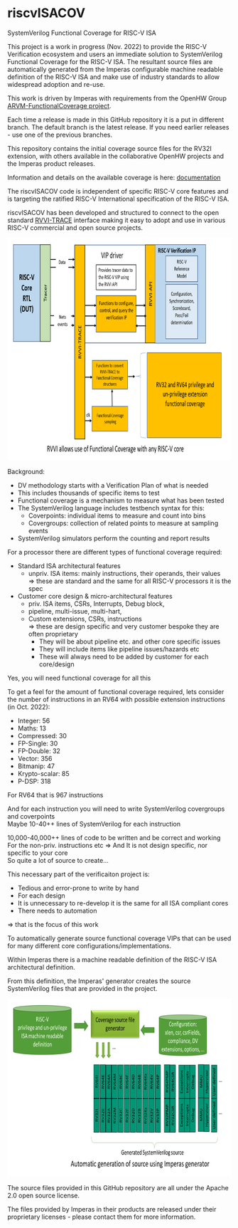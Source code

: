 # riscvISACOV
SystemVerilog Functional Coverage for RISC-V ISA

This project is a work in progress (Nov. 2022) to provide the RISC-V Verification ecosystem and users an immediate solution to SystemVerilog Functional Coverage for the RISC-V ISA. The resultant source files are automatically generated from the Imperas configurable machine readable definition of the RISC-V ISA and make use of industry standards to allow widespread adoption and re-use.

This work is driven by Imperas with requirements from the OpenHW Group [ARVM-FunctionalCoverage project](https://github.com/openhwgroup/programs/blob/master/TGs/verification-task-group/projects/ARVM-FunctionalCoverage/meetings/2022/monthly-report-2022-Oct-17.md).

Each time a release is made in this GitHub repository it is a put in different branch. The default branch is the latest release. If you need earlier releases - use one of the previous branches.

This repository contains the initial coverage source files for the RV32I extension, with others available in the collaborative OpenHW projects and the Imperas product releases.

Information and details on the available coverage is here: [documentation](documentation)

The riscvISACOV code is independent of specific RISC-V core features and is targeting the ratified RISC-V International specification of the RISC-V ISA.

riscvISACOV has been developed and structured to connect to the open standard [RVVI-TRACE](https://github.com/riscv-verification/RVVI) interface making it easy to adopt and use in various RISC-V commercial and open source projects.

<p align="left"><img height="500" src="images/RVVI-functional-coverage.jpg" /></p>

Background:
- DV methodology starts with a Verification Plan of what is needed
- This includes thousands of specific items to test
- Functional coverage is a mechanism to measure what has been tested
- The SystemVerilog language includes testbench syntax for this:
	- Coverpoints: individual items to measure and count into bins
	- Covergroups: collection of related points to measure at sampling events
- SystemVerilog simulators perform the counting and report results

For a processor there are different types of functional coverage required:  
- Standard ISA architectural features
	- unpriv. ISA items: mainly instructions, their operands, their values  
		=> these are standard and the same for all RISC-V processors  it is the spec
- Customer core design & micro-architectural features
	- priv. ISA items, CSRs, Interrupts, Debug block, 
	- pipeline, multi-issue, multi-hart, 
	- Custom extensions, CSRs, instructions  
	=> these are design specific and very customer bespoke  they are often proprietary
		- They will be about pipeline etc. and other core specific issues
		- They will include items like pipeline issues/hazards etc
		- These will always need to be added by customer for each core/design  
		
Yes, you will need functional coverage for all this

To get a feel for the amount of functional coverage required, lets consider the number of instructions in an RV64 with possible extension instructions (in Oct. 2022):  
- Integer: 56
- Maths: 13
- Compressed: 30
- FP-Single: 30
- FP-Double: 32
- Vector: 356
- Bitmanip: 47
- Krypto-scalar: 85
- P-DSP: 318 

For RV64 that is 967 instructions

And for each instruction you will need to write SystemVerilog covergroups and coverpoints  
Maybe 10-40++ lines of SystemVerilog for each instruction  

10,000-40,000++ lines of code to be written 
and be correct and working
For the non-priv. instructions etc
=> And  It is not design specific, nor specific to your core  
So quite a lot of source to create...

This necessary part of the verificaiton project is:
- Tedious and error-prone to write by hand
- For each design
- It is unnecessary to re-develop  it is the same for all ISA compliant cores
- There needs to automation

=> that is the focus of this work 

To automatically generate source functional coverage VIPs that can be used for many different core configurations/implementations.

Within Imperas there is a machine readable definition of the RISC-V ISA architectural definition.

From this definition, the Imperas' generator creates the source SystemVerilog files that are provided in the project.

<p align="left"><img height="400" src="images/automatic-generation.jpg" /></p>

The source files provided in this GitHub repository are all under the Apache 2.0 open source license.

The files provided by Imperas in their products are released under their proprietary licenses - please contact them for more information.



